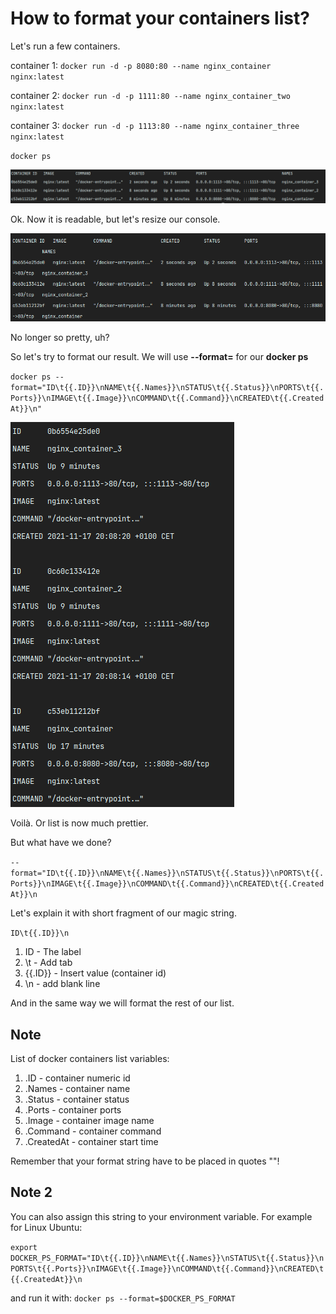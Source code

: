 # How to format your containers list?

Let's run a few containers.

container 1: ``docker run -d -p 8080:80 --name nginx_container nginx:latest``

container 2: ``docker run -d -p 1111:80 --name nginx_container_two nginx:latest``

container 3: ``docker run -d -p 1113:80 --name nginx_container_three nginx:latest``

``docker ps``

![img.png](Assets/manyContainers.png)

Ok. Now it is readable, but let's resize our console.

![img.png](Assets/resizedContainersList.png)

No longer so pretty, uh?

So let's try to format our result. We will use **--format=** for our **docker ps**

``docker ps --format="ID\t{{.ID}}\nNAME\t{{.Names}}\nSTATUS\t{{.Status}}\nPORTS\t{{.Ports}}\nIMAGE\t{{.Image}}\nCOMMAND\t{{.Command}}\nCREATED\t{{.CreatedAt}}\n"``

![img.png](Assets/formattedContainersList.png)

Voilà. Or list is now much prettier.

But what have we done?

``--format="ID\t{{.ID}}\nNAME\t{{.Names}}\nSTATUS\t{{.Status}}\nPORTS\t{{.Ports}}\nIMAGE\t{{.Image}}\nCOMMAND\t{{.Command}}\nCREATED\t{{.CreatedAt}}\n``

Let's explain it with short fragment of our magic string.

``ID\t{{.ID}}\n``

1. ID - The label
2. \t - Add tab
3. {{.ID}} - Insert value (container id)
4. \n - add blank line

And in the same way we will format the rest of our list.

## Note

List of docker containers list variables:
1. .ID - container numeric id
2. .Names - container name
3. .Status - container status
4. .Ports - container ports
5. .Image - container image name
6. .Command - container command
7. .CreatedAt - container start time

Remember that your format string have to be placed in quotes ""!

## Note 2

You can also assign this string to your environment variable. For example for Linux Ubuntu:

``export DOCKER_PS_FORMAT="ID\t{{.ID}}\nNAME\t{{.Names}}\nSTATUS\t{{.Status}}\nPORTS\t{{.Ports}}\nIMAGE\t{{.Image}}\nCOMMAND\t{{.Command}}\nCREATED\t{{.CreatedAt}}\n``
 
and run it with: ``docker ps --format=$DOCKER_PS_FORMAT``